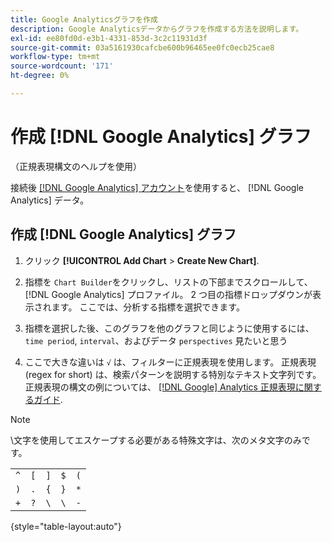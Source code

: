 ```yaml
---
title: Google Analyticsグラフを作成
description: Google Analyticsデータからグラフを作成する方法を説明します。
exl-id: ee80fd0d-e3b1-4331-853d-3c2c11931d3f
source-git-commit: 03a5161930cafcbe600b96465ee0fc0ecb25cae8
workflow-type: tm+mt
source-wordcount: '171'
ht-degree: 0%

---
```


# 作成 [!DNL Google Analytics] グラフ

（正規表現構文のヘルプを使用）

接続後 [[!DNL Google Analytics] アカウント](../../data-analyst/importing-data/integrations/google-analytics.md)を使用すると、 [!DNL Google Analytics] データ。

## 作成 [!DNL Google Analytics] グラフ

1. クリック **[!UICONTROL Add Chart** > **Create New Chart]**.

1. 指標を `Chart Builder`をクリックし、リストの下部までスクロールして、 [!DNL Google Analytics] プロファイル。 2 つ目の指標ドロップダウンが表示されます。 ここでは、分析する指標を選択できます。

1. 指標を選択した後、このグラフを他のグラフと同じように使用するには、 `time period`, `interval`、およびデータ `perspectives` 見たいと思う

1. ここで大きな違いは `√` は、フィルターに正規表現を使用します。 正規表現 (regex for short) は、検索パターンを説明する特別なテキスト文字列です。 正規表現の構文の例については、 [[!DNL Google] Analytics 正規表現に関するガイド](https://support.google.com/analytics/answer/1034324?hl=en).

>[!NOTE]
>
>\文字を使用してエスケープする必要がある特殊文字は、次のメタ文字のみです。

|  |  |  |  |  |
|-----|-----|-----|-----|-----|
| `^` | `[` | `]` | `$` | `(` |
| `)` | `.` | `{` | `}` | `*` |
| `+` | `?` | `\` | `\` | `-` |

{style=&quot;table-layout:auto&quot;}
